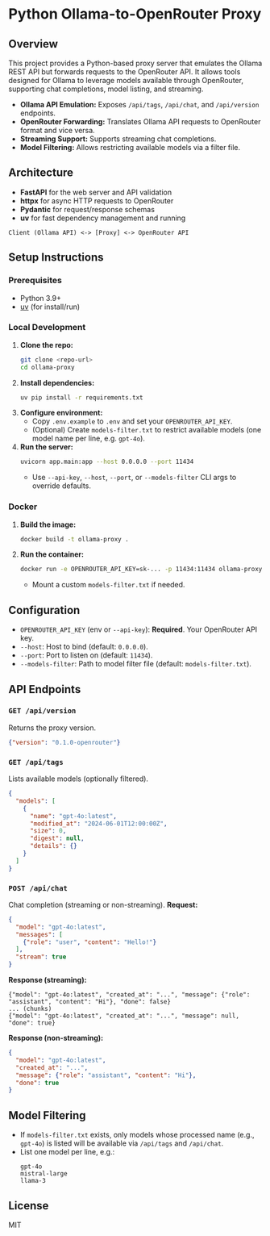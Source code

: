 # Python Ollama-to-OpenRouter Proxy

## Overview

This project provides a Python-based proxy server that emulates the Ollama REST API but forwards requests to the OpenRouter API. It allows tools designed for Ollama to leverage models available through OpenRouter, supporting chat completions, model listing, and streaming.

- **Ollama API Emulation:** Exposes `/api/tags`, `/api/chat`, and `/api/version` endpoints.
- **OpenRouter Forwarding:** Translates Ollama API requests to OpenRouter format and vice versa.
- **Streaming Support:** Supports streaming chat completions.
- **Model Filtering:** Allows restricting available models via a filter file.

## Architecture

- **FastAPI** for the web server and API validation
- **httpx** for async HTTP requests to OpenRouter
- **Pydantic** for request/response schemas
- **uv** for fast dependency management and running

```
Client (Ollama API) <-> [Proxy] <-> OpenRouter API
```

## Setup Instructions

### Prerequisites
- Python 3.9+
- [uv](https://github.com/astral-sh/uv) (for install/run)

### Local Development
1. **Clone the repo:**
   ```sh
   git clone <repo-url>
   cd ollama-proxy
   ```
2. **Install dependencies:**
   ```sh
   uv pip install -r requirements.txt
   ```
3. **Configure environment:**
   - Copy `.env.example` to `.env` and set your `OPENROUTER_API_KEY`.
   - (Optional) Create `models-filter.txt` to restrict available models (one model name per line, e.g. `gpt-4o`).
4. **Run the server:**
   ```sh
   uvicorn app.main:app --host 0.0.0.0 --port 11434
   ```
   - Use `--api-key`, `--host`, `--port`, or `--models-filter` CLI args to override defaults.

### Docker
1. **Build the image:**
   ```sh
   docker build -t ollama-proxy .
   ```
2. **Run the container:**
   ```sh
   docker run -e OPENROUTER_API_KEY=sk-... -p 11434:11434 ollama-proxy
   ```
   - Mount a custom `models-filter.txt` if needed.

## Configuration

- `OPENROUTER_API_KEY` (env or `--api-key`): **Required**. Your OpenRouter API key.
- `--host`: Host to bind (default: `0.0.0.0`).
- `--port`: Port to listen on (default: `11434`).
- `--models-filter`: Path to model filter file (default: `models-filter.txt`).

## API Endpoints

### `GET /api/version`
Returns the proxy version.
```json
{"version": "0.1.0-openrouter"}
```

### `GET /api/tags`
Lists available models (optionally filtered).
```json
{
  "models": [
    {
      "name": "gpt-4o:latest",
      "modified_at": "2024-06-01T12:00:00Z",
      "size": 0,
      "digest": null,
      "details": {}
    }
  ]
}
```

### `POST /api/chat`
Chat completion (streaming or non-streaming).
**Request:**
```json
{
  "model": "gpt-4o:latest",
  "messages": [
    {"role": "user", "content": "Hello!"}
  ],
  "stream": true
}
```
**Response (streaming):**
```
{"model": "gpt-4o:latest", "created_at": "...", "message": {"role": "assistant", "content": "Hi"}, "done": false}
... (chunks)
{"model": "gpt-4o:latest", "created_at": "...", "message": null, "done": true}
```
**Response (non-streaming):**
```json
{
  "model": "gpt-4o:latest",
  "created_at": "...",
  "message": {"role": "assistant", "content": "Hi"},
  "done": true
}
```

## Model Filtering
- If `models-filter.txt` exists, only models whose processed name (e.g., `gpt-4o`) is listed will be available via `/api/tags` and `/api/chat`.
- List one model per line, e.g.:
  ```
  gpt-4o
  mistral-large
  llama-3
  ```

## License
MIT
